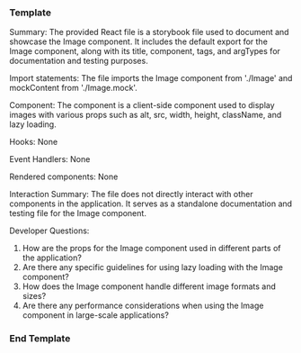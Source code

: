 ### Template ###
Summary:
The provided React file is a storybook file used to document and showcase the Image component. It includes the default export for the Image component, along with its title, component, tags, and argTypes for documentation and testing purposes.

Import statements:
The file imports the Image component from './Image' and mockContent from './Image.mock'.

Component:
The component is a client-side component used to display images with various props such as alt, src, width, height, className, and lazy loading.

Hooks:
None

Event Handlers:
None

Rendered components:
None

Interaction Summary:
The file does not directly interact with other components in the application. It serves as a standalone documentation and testing file for the Image component.

Developer Questions:
1. How are the props for the Image component used in different parts of the application?
2. Are there any specific guidelines for using lazy loading with the Image component?
3. How does the Image component handle different image formats and sizes?
4. Are there any performance considerations when using the Image component in large-scale applications?

### End Template ###